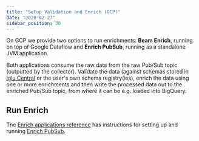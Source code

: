```yaml
---
title: "Setup Validation and Enrich (GCP)"
date: "2020-02-27"
sidebar_position: 30
---
```


On GCP we provide two options to run enrichments: **Beam Enrich**, running on top of Google Dataflow and **Enrich PubSub**, running as a standalone JVM application.

Both applications consume the raw data from the raw Pub/Sub topic (outputted by the collector). Validate the data (against schemas stored in [Iglu Central](https://github.com/snowplow/iglu-central/) or the user's own schema registry(ies), enrich the data using one or more enrichments and then write the processed data out to the enriched Pub/Sub topic, from where it can be e.g. loaded into BigQuery.

## Run Enrich

The [Enrich applications reference](/docs/pipeline-components-and-applications/enrichment-components/index.md) has instructions for setting up and running [Enrich PubSub](/docs/pipeline-components-and-applications/enrichment-components/enrich/index.md).
